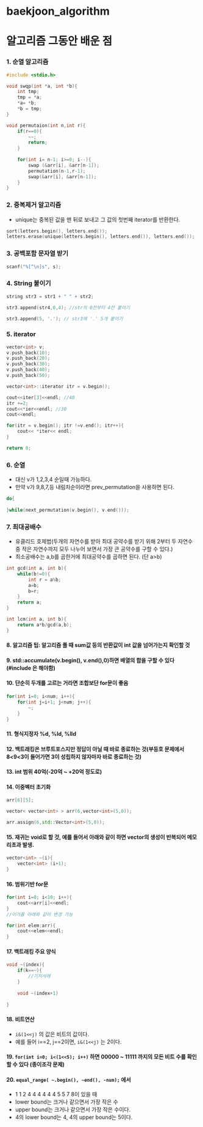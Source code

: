 # baekjoon_algorithm
 
# 알고리즘 그동안 배운 점

###  1. 순열 알고리즘

``` c++
#include <stdio.h>

void swqp(int *a, int *b){
    int tmp;
    tmp = *a;
    *a= *b;
    *b = tmp;
}

void permutaion(int n,int r){
    if(r==0){
        ~~;
        return;
    }
    
    for(int i= n-1; i>=0; i--){
        swap (&arr[i], &arr[n-1]);
        permutation(n-1,r-1);
        swap(&arr[i], &arr[n-1]);
    }
}
```



### 2. 중복제거 알고리즘

- unique는 중복된 값을 맨 뒤로 보내고 그 값의 첫번째 iterator를 반환한다.

```c++
sort(letters.begin(), letters.end());
letters.erase(unique(letters.begin(), letters.end()), letters.end());
```

 

### 3. 공백포함 문자열 받기



```c++
scanf("%[^\n]s", s);
```



### 4. String 붙이기

```c++
string str3 = str1 + " " + str2;
```

```c++
str3.append(str4,0,4); //str의 0칸부터 4칸 붙이기
```

```c++
str3.append(5, '.'); // str3에 '.' 5개 붙이기
```



### 5. iterator

~~~c++
vector<int> v;
v.push_back(10);
v.push_back(20);
v.push_back(30);
v.push_back(40);
v.push_back(50);

vector<int>::iterator itr = v.begin();

cout<<iter[3]<<endl; //40
itr +=2;
cout<<*ier<<endl; //30
cout<<endl;

for(itr = v.begin(); itr !=v.end(); itr++){
    cout<< *iter<< endl;
}

return 0;

~~~



### 6. 순열

- 대신 v가 1,2,3,4 순일때 가능하다.
- 만약 v가 9,8,7,등 내림차순이라면 prev_permutation을 사용하면 된다.

~~~c++
do{
    
}while(next_permutation(v.begin(), v.end()));
~~~



### 7. 최대공배수



- 유클리드 호제법(두개의 자연수를 받아 최대 공약수를 받기 위해 2부터 두 자연수 중 작은 자연수까지 모두 나누어 보면서 가장 큰 공약수를 구할 수 있다.)
- 최소공배수는 a,b를 곱한거에 최대공약수를 곱하면 된다. (단 a>b)



~~~c++
int gcd(int a, int b){
    while(b!=0){
        int r = a%b;
        a=b;
        b=r;
    }
    return a;
}

int lcm(int a, int b){
    return a*b/gcd(a,b);
}
~~~



#### 8. 알고리즘 팁: 알고리즘 풀 때 sum값 등의 반환값이 int 값을 넘어가는지 확인할 것



#### 9. std::accumulate(v.begin(), v.end(),0)하면 배열의 합을 구할 수 있다 (#include <numeric>은 해야함)



#### 10. 단순히 두개를 고르는 거라면 조합보단 for문이 좋음

~~~c++
for(int i=0; i<num; i++){
    for(int j=i+1; j<num; j++){
        ~;
    }
}
~~~



#### 11. 형식지정자 %d, %ld, %lld



#### 12. 백트래킹은 브루트포스지만 정답이 아닐 때 바로 종료하는 것(부등호 문제에서 8<9<3이 들어가면 3이 성립하지 않자마자 바로 종료하는 것)



#### 13. int 범위 40억(-20억 ~ +20억 정도로)



#### 14. 이중벡터 초기화

~~~C++
arr[6][5];

vector< vector<int> > arr(6,vector<int>(5,0));

arr.assign(6,std::Vector<int>(5,0));
~~~



#### 15. 재귀는 void로 할 것, 예를 들어서 아래와 같이 하면 vector의 생성이 반복되어 메모리초과 발생.

~~~c++
vector<int> ~(i){
    vector<int> (i+1);
}
~~~

 

#### 16. 범위기반 for문

```c++
for(int i=0; i<10; i++){
    cout<<arr[i]<<endl;
}
//이거를 아래와 같이 변경 가능

for(int elem:arr){
    cout<<elem<<endl;
}
```



#### 17. 백트래킹 주요 양식

~~~C++
void ~(index){
    if(k==~){
        //기저사례
    }
    
    void ~(index+1)
    
}
~~~

#### 18. 비트연산

- `i&(1<<j)` 의 값은 비트의 값이다.
- 예를 들어 i==2, j==2이면, `i&(1<<j)` 는 2이다.



#### 19. `for(int i=0; i<(1<<5); i++)` 하면 00000 ~ 11111 까지의 모든 비트 수를 확인할 수 있다 (종이조각 문제)



#### 20. `equal_range( ~.begin(), ~end(), -num);` 에서 

- 1 1 2 4 4 4 4 4 4 5 5 7 8이 있을 때 
- lower bound는 크거나 같으면서 가장 작은 수
- upper bound는 크거나 같으면서 가장 작은 수이다.
- 4의 lower bound는 4,  4의 upper bound는 5이다.

